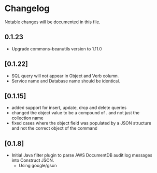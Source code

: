 # Changelog
Notable changes will be documented in this file.

## 0.1.23
- Upgrade commons-beanutils version to 1.11.0

## [0.1.22]
- SQL query will not appear in Object and Verb column.
- Service name and Database name should be identical.

## [0.1.15]
- added support for insert, update, drop and delete queries
- changed the object value to be a compound of <database>.<collection> and not just the collection name
- fixed cases where the object field was populated by a JSON structure and not the correct object of the command

## [0.1.8]
- Initial Java filter plugin to parse AWS DocumentDB audit log messages into Construct JSON.
  - Using google/gson
